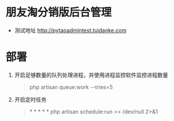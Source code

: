 # 朋友淘分销版后台管理

* 测试地址 http://pytaoadmintest.tuidanke.com



# 部署
1. 开启足够数量的队列处理进程，并使用进程监控软件监控进程数量

    > php artisan queue:work --tries=5

2. 开启定时任务

    > \* * * * * php artisan schedule:run >> /dev/null 2>&1
